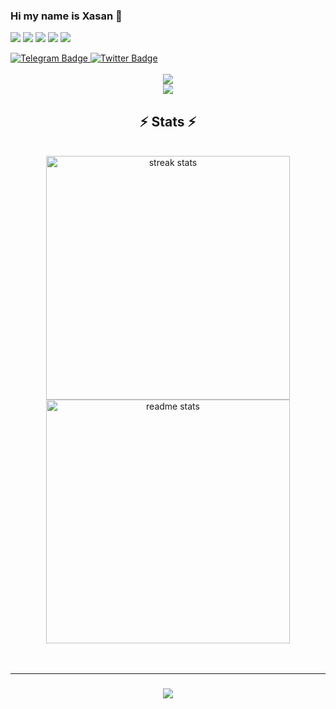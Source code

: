 ### Hi my name is Xasan 👋

<!--
**xasannosirov/xasannosirov** is a ✨ _special_ ✨ repository because its `README.md` (this file) appears on your GitHub profile.

Here are some ideas to get you started:

- 🔭 I’m currently working on ...
- 🌱 I’m currently learning ...
- 👯 I’m looking to collaborate on ...
- 🤔 I’m looking for help with ...
- 💬 Ask me about ...
- 📫 How to reach me: ...
- 😄 Pronouns: ...
- ⚡ Fun fact: ...
-->
![](http://github-profile-summary-cards.vercel.app/api/cards/profile-details?username=xasannosirov&theme=aura) 
![](http://github-profile-summary-cards.vercel.app/api/cards/repos-per-language?username=xasannosirov&theme=aura) 
![](http://github-profile-summary-cards.vercel.app/api/cards/most-commit-language?username=xasannosirov&theme=aura)
![](http://github-profile-summary-cards.vercel.app/api/cards/stats?username=xasannosirov&theme=aura)
![](http://github-profile-summary-cards.vercel.app/api/cards/productive-time?username=xasannosirov&theme=aura&utcOffset=8)
<div id="badges">
  <a href="https://t.me/xasannosirov">
    <img src="https://img.shields.io/badge/Telegram-blue?style=for-the-badge&logo=telegram&logoColor=white" alt="Telegram Badge"/>
  </a>
  <a href="https://www.linkedin.com/in/xasannosirov/">
    <img src="https://img.shields.io/badge/LinkedIn-blue?style=for-the-badge&logo=linkedin&logoColor=white" alt="Twitter Badge"/>
  </a>
</div>
</div>
<br/>
<div align="center">
    <img src="https://skillicons.dev/icons?i=vscode,linkedin,python,c,mysql" /><br>
    <img src="https://skillicons.dev/icons?i=github,git,linux,go,postgresql" /><br>
</div>
</div>
<h2 align="center">⚡️ Stats ⚡️</h2>
<br>
<div align=center>
  <img width=390 src="https://streak-stats.demolab.com/?user=xasannosirov&count_private=true&theme=react&border_radius=10" alt="streak stats"/>
  <img width=390 src="https://github-readme-stats.vercel.app/api?username=xasannosirov&count_private=true&show_icons=true&theme=react&rank_icon=github&border_radius=10" alt="readme stats" />
  <br/>
  
</div>
<br/><br/>
<hr/>
<h3 align="center">
    <img src="https://readme-typing-svg.herokuapp.com/?font=Righteous&size=25&center=true&vCenter=true&width=500&height=70&duration=4000&lines=Thanks+for+visiting!+✌️;+Shoot+me+a+message;+on+telegram+and+linkedin!;I'm+always+down+to+collab+!">
</h3>

